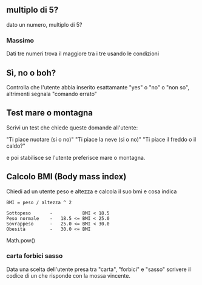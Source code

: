 ## multiplo di 5?

dato un numero, multiplo di 5?


### Massimo

Dati tre numeri trova il maggiore tra i tre usando le condizioni

## Sì, no o boh?
Controlla che l'utente abbia inserito esattamante "yes" o "no" o "non so", altrimenti segnala "comando errato"

## Test mare o montagna
Scrivi un test che chiede queste domande all'utente:

"Ti piace nuotare (si o no)"
"Ti piace la neve (si o no)"
"Ti piace il freddo o il caldo?"

e poi stabilisce se l'utente preferisce mare o montagna.

## Calcolo BMI (Body mass index)

Chiedi ad un utente peso e altezza e calcola il suo bmi e cosa indica

```
BMI = peso / altezza ^ 2

Sottopeso       -           BMI < 18.5  
Peso normale    -   18.5 <= BMI < 25.0  
Sovrappeso      -   25.0 <= BMI < 30.0  
Obesità         -   30.0 <= BMI
```

Math.pow()


### carta forbici sasso

Data una scelta dell'utente presa tra "carta", "forbici" e "sasso" scrivere il codice di un che risponde con la mossa vincente.
